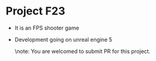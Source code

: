 # Project F23
- It is an FPS shooter game
- Development going on unreal engine 5

  \note: You are welcomed to submit PR for this project.

